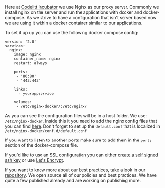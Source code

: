 Here at [Codelitt Incubator](codelitt.com) we use Nginx as our proxy server. Commonly we install nginx on the server and run the applications with docker and docker-compose. As we strive to have a configuration that isn't server based now we are using it within a docker container similar to our applications.

To set it up up you can use the following docker compose config:

```
version: '2.0'
services:
  nginx:
    image: nginx
    container_name: nginx
    restart: always

    ports:
     - '80:80'
     - '443:443'

    links:
      - yourappservice

    volumes: 
     - /etc/nginx-docker/:/etc/nginx/
```

As you can see the configuration files will be in a host folder. We use: `/etc/nginx-docker`.
 Inside this it you need to add the nginx config files that you can find [here](https://github.com/kaiomagalhaes/nginx-docker-configuration). Don't forget to set up the `default.conf` that is localized in `/etc/nginx-docker/conf.d/default.conf`

If you want to listen to another ports make sure to add them in the `ports` section of the docker-compose file.

If you'd like to use an SSL configuration you can either [create a self signed ssh key](http://www.akadia.com/services/ssh_test_certificate.html) or use [Let's Encrypt](https://letsencrypt.org/getting-started/). 

If you want to know more about our best practices, take a look in our [repository](https://github.com/codelittinc/incubator-resources). We open source all of our policies and best practices. We have quite a few published already and are working on publishing more.
